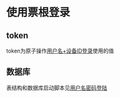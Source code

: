 # 使用票根登录

## token

token为原子操作[用户名+设备ID登录](https://npmjs.com/package/@mmstudio/an000031)使用的值

## 数据库

表结构和数据库启动脚本见[用户名密码登陆](https://npmjs.com/package/@mmstudio/an000029)
